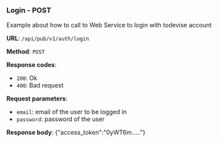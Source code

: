 ### Login - POST

Example about how to call to Web Service to login with todevise account

**URL**: `/api/pub/v1/auth/login`

**Method**: `POST`

**Response codes**: 
* `200`: Ok
* `400`: Bad request
  
**Request parameters**:
* `email`: email of the user to be logged in
* `password`: password of the user

**Response body**:
{"access_token":"0yWT6m....."}
